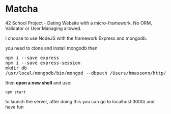 # Matcha

42 School Project - Dating Website with a micro-framework. No ORM, Validator or User Managing allowed.

I choose to use NodeJS with the framework Express and mongodb.

you need to clone and install mongodb then

<pre>npm i --save express
npm i --save express-session
mkdir db
/usr/local/mongodb/bin/mongod --dbpath /Users/hmassonn/http/MyWebSite/matcha/db</pre>

then **open a new shell** and use:

```npm start```

to launch the server, after doing this you can go to localhost:3000/ and have fun
